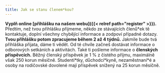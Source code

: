 ```yaml
---
title: Jak se stanu členem*kou?
---
```

**Vyplň online [přihlášku na našem webu]({{< relref path="register" >}}).**
Předtím, než tvou přihlášku přijmeme, někdo ze stávajících členů\*ek tě kontaktuje, doplní všechny chybějící informace a zodpoví případné dotazy. **Tvou přihlášku potom zpracujeme během 2 až 4 týdnů.** Jakmile bude tvá přihláška přijata, dáme ti vědět. Od té chvíle začneš dostávat informace o odborových setkáních a aktivitách. Také ti pošleme informace o **členských příspěvcích.** Běžný členský příspěvek je 1 % z čistého příjmu, maximálně však 250 korun měsíčně. Studenti\*tky, důchodci\*kyně, nezaměstnaní\*é a osoby na rodičovské dovolené mají příspěvek snížený na 25 korun měsíčně.
